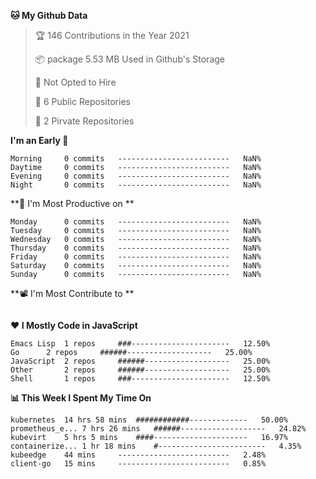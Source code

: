 <!--START_SECTION:waka-->
**🐱 My Github Data**
> 🏆 146 Contributions in the Year 2021
 >
> 📦 package 5.53 MB Used in Github's Storage
 >
> 🚫 Not Opted to Hire
 >
> 🚪 6 Public Repositories
 >
> 🔑 2 Pirvate Repositories
 >

**I'm an Early 🐤** 
```text
Morning		0 commits	-------------------------	NaN%
Daytime		0 commits	-------------------------	NaN%
Evening		0 commits	-------------------------	NaN%
Night		0 commits	-------------------------	NaN%
```

**📅 I'm Most Productive on **
```text
Monday		0 commits	-------------------------	NaN%
Tuesday		0 commits	-------------------------	NaN%
Wednesday	0 commits	-------------------------	NaN%
Thursday	0 commits	-------------------------	NaN%
Friday		0 commits	-------------------------	NaN%
Saturday	0 commits	-------------------------	NaN%
Sunday		0 commits	-------------------------	NaN%
```

**📽 I'm Most Contribute to **
```text
```


**❤ I Mostly Code in JavaScript**

```text
Emacs Lisp	1 repos		###----------------------	12.50%
Go		2 repos		######-------------------	25.00%
JavaScript	2 repos		######-------------------	25.00%
Other		2 repos		######-------------------	25.00%
Shell		1 repos		###----------------------	12.50%
```

**📊 This Week I Spent My Time On**
```text
kubernetes	14 hrs 58 mins	############-------------	50.00%
prometheus_e...	7 hrs 26 mins	######-------------------	24.82%
kubevirt	5 hrs 5 mins	####---------------------	16.97%
containerize...	1 hr 18 mins	#------------------------	4.35%
kubeedge	44 mins		-------------------------	2.48%
client-go	15 mins		-------------------------	0.85%
```

<!--END_SECTION:waka-->
